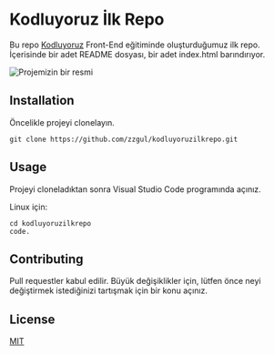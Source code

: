 # Kodluyoruz İlk Repo

Bu repo [Kodluyoruz](https://www.kodluyoruz.org/) Front-End eğitiminde oluşturduğumuz ilk repo. İçerisinde bir adet
README dosyası, bir adet index.html barındırıyor.

![Projemizin bir resmi](C:\Users\User\Pictures\Screenshots\ödev.png)

## Installation

Öncelikle projeyi clonelayın. 

```
git clone https://github.com/zzgul/kodluyoruzilkrepo.git
```

## Usage

Projeyi cloneladıktan sonra Visual Studio Code programında açınız. 

Linux için:

```
cd kodluyoruzilkrepo
code. 
```

## Contributing
Pull requestler kabul edilir. Büyük değişiklikler için, lütfen önce neyi değiştirmek istediğinizi tartışmak için bir konu açınız.

## License

[MIT](https://choosealicense.com/licenses/mit/)

